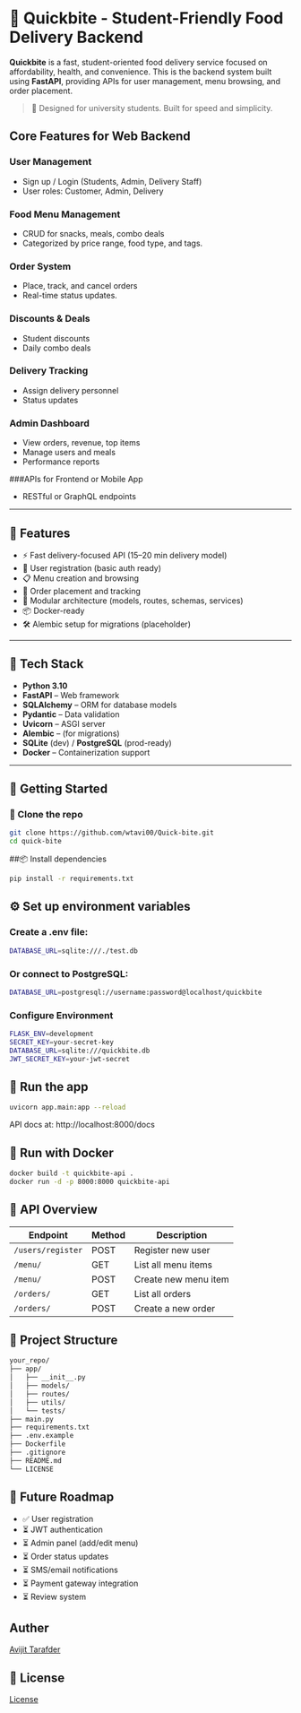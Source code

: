 # 🍔 Quickbite - Student-Friendly Food Delivery Backend

**Quickbite** is a fast, student-oriented food delivery service focused on affordability, health, and convenience. This is the backend system built using **FastAPI**, providing APIs for user management, menu browsing, and order placement.


> 🚀 Designed for university students. Built for speed and simplicity.


## Core Features for Web Backend
### User Management
- Sign up / Login (Students, Admin, Delivery Staff)
- User roles: Customer, Admin, Delivery

### Food Menu Management
- CRUD for snacks, meals, combo deals
- Categorized by price range, food type, and tags.

### Order System
- Place, track, and cancel orders
- Real-time status updates.

### Discounts & Deals
- Student discounts
- Daily combo deals

### Delivery Tracking
- Assign delivery personnel
- Status updates

### Admin Dashboard
- View orders, revenue, top items
- Manage users and meals
- Performance reports


###APIs for Frontend or Mobile App
- RESTful or GraphQL endpoints


---

## 📌 Features

- ⚡ Fast delivery-focused API (15–20 min delivery model)
- 👤 User registration (basic auth ready)
- 📋 Menu creation and browsing
- 🛒 Order placement and tracking
- 🧱 Modular architecture (models, routes, schemas, services)
- 📦 Docker-ready
- 🛠️ Alembic setup for migrations (placeholder)

---

## 🧱 Tech Stack

- **Python 3.10**
- **FastAPI** – Web framework
- **SQLAlchemy** – ORM for database models
- **Pydantic** – Data validation
- **Uvicorn** – ASGI server
- **Alembic** – (for migrations)
- **SQLite** (dev) / **PostgreSQL** (prod-ready)
- **Docker** – Containerization support

---

## 🚀 Getting Started

### 📁 Clone the repo

```bash
git clone https://github.com/wtavi00/Quick-bite.git
cd quick-bite
```

##📦 Install dependencies
```bash
pip install -r requirements.txt
```

## ⚙️ Set up environment variables
### Create a .env file:
```bash
DATABASE_URL=sqlite:///./test.db
```
### Or connect to PostgreSQL:
```bash
DATABASE_URL=postgresql://username:password@localhost/quickbite
```
### Configure Environment
```bash
FLASK_ENV=development
SECRET_KEY=your-secret-key
DATABASE_URL=sqlite:///quickbite.db
JWT_SECRET_KEY=your-jwt-secret
```

## 🧪 Run the app
```bash
uvicorn app.main:app --reload
```
API docs at: http://localhost:8000/docs

## 🐳 Run with Docker
```bash
docker build -t quickbite-api .
docker run -d -p 8000:8000 quickbite-api
```

## 🧪 API Overview

| Endpoint          | Method | Description          |
| ----------------- | ------ | -------------------- |
| `/users/register` | POST   | Register new user    |
| `/menu/`          | GET    | List all menu items  |
| `/menu/`          | POST   | Create new menu item |
| `/orders/`        | GET    | List all orders      |
| `/orders/`        | POST   | Create a new order   |

## 📂 Project Structure
```bash
your_repo/
├── app/
│   ├── __init__.py
│   ├── models/
│   ├── routes/
│   ├── utils/
│   └── tests/
├── main.py
├── requirements.txt
├── .env.example
├── Dockerfile
├── .gitignore
├── README.md
└── LICENSE

```

## 🎯 Future Roadmap
- ✅ User registration
- ⏳ JWT authentication
- ⏳ Admin panel (add/edit menu)
- ⏳ Order status updates
- ⏳ SMS/email notifications
- ⏳ Payment gateway integration
- ⏳ Review system

## Auther
[Avijit Tarafder](https://github.com/wtavi00)

## 📄 License
[License](https://github.com/wtavi00/Quick-bite/blob/main/LICENSE)



